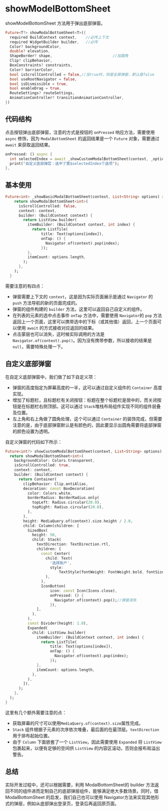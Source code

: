 # showModelBottomSheet

showModelBottomSheet 方法用于弹出底部弹窗。

```dart
Future<T?> showModalBottomSheet<T>({
  required BuildContext context,	//必传上下文
  required WidgetBuilder builder,	//必传
  Color? backgroundColor,
  double? elevation,
  ShapeBorder? shape,							//加圆角
  Clip? clipBehavior,
  BoxConstraints? constraints,
  Color? barrierColor,
  bool isScrollControlled = false,//当true时，则是全屏弹窗，默认是false
  bool useRootNavigator = false,
  bool isDismissible = true,
  bool enableDrag = true,
  RouteSettings? routeSettings,
  AnimationController? transitionAnimationController,
})
```

## 代码结构

点击按钮弹出底部弹窗，注意的方式是按钮的 `onPressed` 响应方法，需要使用 `async` 修饰，因为 `ModalBottomSheet` 的返回结果是一个 `Future` 对象，需要通过 `await` 来获取返回结果。

```dart
onPressed: () async {
  int selectedIndex = await _showCustomModalBottomSheet(context, _options);
  print("自定义底部弹层：选中了第$selectedIndex个选项");
},
```

## 基本使用

```dart
Future<int> _showBasicModalBottomSheet(context, List<String> options) async {
    return showModalBottomSheet<int>(
      isScrollControlled: false,
      context: context,
      builder: (BuildContext context) {
        return ListView.builder(
          itemBuilder: (BuildContext context, int index) {
            return ListTile(
                title: Text(options[index]),
                onTap: () {
                  Navigator.of(context).pop(index);
                });
          },
          itemCount: options.length,
        );
      },
    );
  }
```

需要注意的有四点：

- 弹窗需要上下文的 `context`，这是因为实际页面展示是通过 `Navigator` 的 `push` 方法导航的新的页面完成的。
- 弹窗的组件构建的 `builder` 方法，这里可以返回自己自定义的组件。
- 在列表的元素的选中点击事件 `onTap` 方法中，需要使用 `Navigator`的 `pop` 方法返回上一个页面，这里可以携带选中的下标（或其他值）返回，上一个页面可以使用 `await` 的方式接收对应返回的结果。
- 点击蒙层也可以消失，这时候实际调用的方法是 `Navigator.of(context).pop()`。因为没有携带参数，所以接收的结果是 `null`，需要特殊处理一下。

## 自定义底部弹窗

在自定义底部弹窗中，我们做了如下自定义项：

- 弹窗的高度指定为屏幕高度的一半，这可以通过自定义组件的 `Container` 高度实现。
- 增加了标题栏，且标题栏有关闭按钮：标题在整个标题栏是居中的，而关闭按钮是在标题栏右侧顶部。这可以通过 `Stack`堆栈布局组件实现不同的组件层叠及位置。
- 左上角和右上角做了圆角处理，这个可以通过 `Container` 的装饰完成，但需要注意的是，由于底部弹窗默认是有颜色的，因此要显示出圆角需要将底部弹窗的颜色设置为透明。

自定义弹窗的代码如下所示：

```dart
Future<int?> showCustomModalBottomSheet(context, List<String> options) async {
  return showModalBottomSheet<int>(
    backgroundColor: Colors.transparent,
    isScrollControlled: true,
    context: context,
    builder: (BuildContext context) {
      return Container(
        clipBehavior: Clip.antiAlias,
        decoration: const BoxDecoration(
          color: Colors.white,
          borderRadius: BorderRadius.only(
            topLeft: Radius.circular(20.0),
            topRight: Radius.circular(20.0),
          ),
        ),
        height: MediaQuery.of(context).size.height / 2.0,
        child: Column(children: [
          SizedBox(
            height: 50,
            child: Stack(
              textDirection: TextDirection.rtl,
              children: [
                const Center(
                  child: Text(
                    '选择账户',
                    style:
                        TextStyle(fontWeight: FontWeight.bold, fontSize: 16.0),
                  ),
                ),
                IconButton(
                    icon: const Icon(Icons.close),
                    onPressed: () {
                      Navigator.of(context).pop();//弹窗消失
                    }),
              ],
            ),
          ),
          const Divider(height: 1.0),
          Expanded(
            child: ListView.builder(
              itemBuilder: (BuildContext context, int index) {
                return ListTile(
                    title: Text(options[index]),
                    onTap: () {
                      Navigator.of(context).pop(index);
                    });
              },
              itemCount: options.length,
            ),
          ),
        ]),
      );
    },
  );
}
```

这里有几个额外需要注意的点：

- 获取屏幕的尺寸可以使用`MediaQuery.of(context).size`属性完成。
- `Stack` 组件根据子元素的次序依次堆叠，最后面的在最顶层。`textDirection` 用于排布起始位置。
- 由于 `Column` 下面嵌套了一个 `ListView`，因此需要使用 `Expanded` 将 `ListView` 包裹起来，以便有足够的空间供 `ListView` 的内容区滚动，否则会报布局溢出警告。

## 总结

实际开发过程中，还可以根据需要，利用 ModalBottomSheet的 builder 方法返回不同的组件进而定制自己的底部弹层组件，能够满足绝大多数场景。同时，借 ModalBottomSheet 的启发，我们自己也可以使用 Navigator方法来实现其他形式的弹层，例如从底部弹出登录页，登录后再返回原页面。